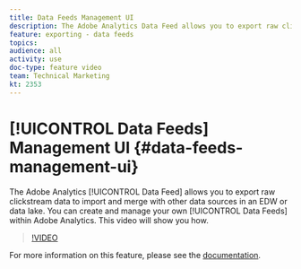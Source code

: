 ```yaml
---
title: Data Feeds Management UI
description: The Adobe Analytics Data Feed allows you to export raw clickstream data to import and merge with other data sources in an EDW or data lake. You can create and manage your own Data Feeds within Adobe Analytics. This video will show you how.
feature: exporting - data feeds
topics: 
audience: all
activity: use
doc-type: feature video
team: Technical Marketing
kt: 2353
---
```


# [!UICONTROL Data Feeds] Management UI {#data-feeds-management-ui}

The Adobe Analytics [!UICONTROL Data Feed] allows you to export raw clickstream data to import and merge with other data sources in an EDW or data lake. You can create and manage your own [!UICONTROL Data Feeds] within Adobe Analytics. This video will show you how.

>[!VIDEO](https://video.tv.adobe.com/v/25452/?quality=12)

For more information on this feature, please see the [documentation](https://marketing.adobe.com/resources/help/en_US/reference/analytics-data-feed.html).
